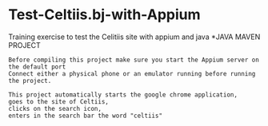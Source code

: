 # Test-Celtiis.bj-with-Appium
Training exercise to test the Celitiis site with appium and java
*JAVA MAVEN PROJECT

    Before compiling this project make sure you start the Appium server on the default port
    Connect either a physical phone or an emulator running before running the project.
  
    This project automatically starts the google chrome application, 
    goes to the site of Celtiis, 
    clicks on the search icon, 
    enters in the search bar the word "celtiis"
  
